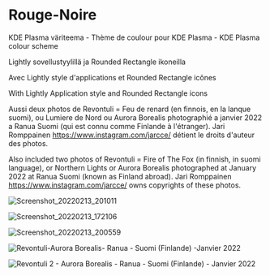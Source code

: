 # Rouge-Noire
KDE Plasma väriteema - Thème de coulour pour KDE Plasma - KDE Plasma colour scheme

Lightly sovellustyylillä ja Rounded Rectangle ikoneilla

Avec Lightly style d'applications et Rounded Rectangle icônes

With Lightly Application style and Rounded Rectangle icons

Aussi deux photos de Revontuli = Feu de renard (en finnois, en la lanque suomi), ou Lumiere de Nord ou Aurora Borealis photographié a janvier 2022 a Ranua Suomi (qui est connu comme Finlande à l'étranger). Jari Romppainen https://www.instagram.com/jarcce/ détient le droits d'auteur des photos.

Also included two photos of Revontuli = Fire of The Fox (in finnish, in suomi language), or Northern Lights or Aurora Borealis photographed at January 2022 at Ranua Suomi (known as Finland abroad). Jari Romppainen https://www.instagram.com/jarcce/ owns copyrights of these photos.

![Screenshot_20220213_201011](https://user-images.githubusercontent.com/73434605/153768653-3a449b2c-394f-4f08-8de0-ea31b4501a0a.png)



![Screenshot_20220213_172106](https://user-images.githubusercontent.com/73434605/153768201-e4cb486d-f162-44a4-8b30-a5150dd98964.png)



![Screenshot_20220213_200559](https://user-images.githubusercontent.com/73434605/153768978-9e80a4a3-af0d-4e29-bb15-84dd326cdf1b.png)


![Revontuli-Aurora Borealis- Ranua - Suomi (Finlande) -Janvier 2022](https://user-images.githubusercontent.com/73434605/153769712-70215ce6-f092-4234-89ea-b998eacfd959.jpg)

![Revontuli 2 - Aurora Borealis - Ranua - Suomi (Finlande) - Janvier 2022](https://user-images.githubusercontent.com/73434605/153769773-c21ee920-2356-4724-bb53-efee9762d844.jpg)

